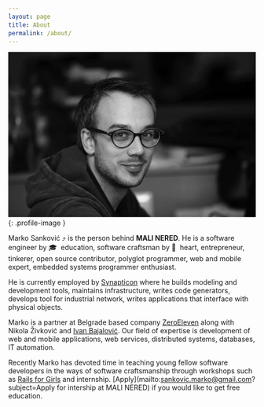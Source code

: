 ```yaml
---
layout: page
title: About
permalink: /about/
---
```


![Profile image](/images/profile.jpg){: .profile-image }

Marko Sanković &#10548; is the person behind <strong>MALI NERED</strong>. He is a software engineer by &#x1f393;&nbsp; education, software craftsman by &#128156;&nbsp; heart, entrepreneur, tinkerer, open source contributor, polyglot programmer, web and mobile expert, embedded systems programmer enthusiast.

He is currently employed by [Synapticon](https://www.synapticon.com) where he builds modeling and development tools, maintains infrastructure, writes code generators, develops tool for industrial network, writes applications that interface with physical objects.

Marko is a partner at Belgrade based company [ZeroEleven](http://zeroeleven.rs) along with Nikola Živković and <a href="https://bajalovic.github.io">Ivan Bajalović</a>. Our field of expertise is development of web and mobile applications, web services, distributed systems, databases, IT automation.

Recently Marko has devoted time in teaching young fellow software developers in the ways of software craftsmanship through workshops such as [Rails for Girls](http://railsgirls.com/) and internship. [Apply](mailto:sankovic.marko@gmail.com?subject=Apply for intership at MALI NERED) if you would like to get free education.
